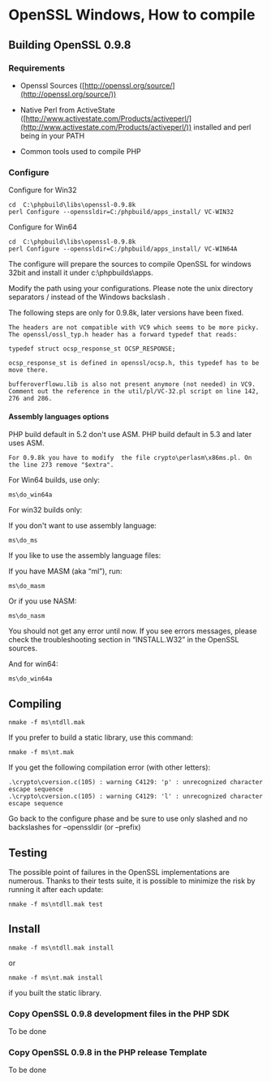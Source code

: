 # OpenSSL Windows, How to compile

## Building OpenSSL 0.9.8

### Requirements

  * Openssl Sources ([http://openssl.org/source/](http://openssl.org/source/))

  * Native Perl from ActiveState ([http://www.activestate.com/Products/activeperl/](http://www.activestate.com/Products/activeperl/)) installed and perl being in your PATH

  * Common tools used to compile PHP

### Configure

Configure for Win32

    
    cd  C:\phpbuild\libs\openssl-0.9.8k
    perl Configure --openssldir=C:/phpbuild/apps_install/ VC-WIN32

Configure for Win64

    
    cd  C:\phpbuild\libs\openssl-0.9.8k
    perl Configure --openssldir=C:/phpbuild/apps_install/ VC-WIN64A

The configure will prepare the sources to compile OpenSSL for windows 32bit
and install it under c:\phpbuilds\apps.

Modify the path using your configurations. Please note the unix directory
separators / instead of the Windows backslash \.

The following steps are only for 0.9.8k, later versions have been fixed.

    
    The headers are not compatible with VC9 which seems to be more picky. The openssl/ossl_typ.h header has a forward typedef that reads:
    
    typedef struct ocsp_response_st OCSP_RESPONSE;
    
    ocsp_response_st is defined in openssl/ocsp.h, this typedef has to be move there.
    
    bufferoverflowu.lib is also not present anymore (not needed) in VC9. Comment out the reference in the util/pl/VC-32.pl script on line 142, 276 and 286.

#### Assembly languages options

PHP build default in 5.2 don't use ASM. PHP build default in 5.3 and later
uses ASM.

    
    For 0.9.8k you have to modify  the file crypto\perlasm\x86ms.pl. On the line 273 remove "$extra".

For Win64 builds, use only:

    
    ms\do_win64a

For win32 builds only:

If you don't want to use assembly language:

    
    ms\do_ms

If you like to use the assembly language files:

If you have MASM (aka “ml”), run:

    
    ms\do_masm

Or if you use NASM:

    
    ms\do_nasm

You should not get any error until now. If you see errors messages, please
check the troubleshooting section in “INSTALL.W32” in the OpenSSL sources.

And for win64:

    
    ms\do_win64a

## Compiling

    
    nmake -f ms\ntdll.mak

If you prefer to build a static library, use this command:

    
    nmake -f ms\nt.mak

If you get the following compilation error (with other letters):

    
    .\crypto\cversion.c(105) : warning C4129: 'p' : unrecognized character escape sequence
    .\crypto\cversion.c(105) : warning C4129: 'l' : unrecognized character escape sequence

Go back to the configure phase and be sure to use only slashed and no
backslashes for –openssldir (or –prefix)

## Testing

The possible point of failures in the OpenSSL implementations are numerous.
Thanks to their tests suite, it is possible to minimize the risk by running it
after each update:

    
    nmake -f ms\ntdll.mak test

## Install

    
    nmake -f ms\ntdll.mak install

or

    
    nmake -f ms\nt.mak install

if you built the static library.

### Copy OpenSSL 0.9.8 development files in the PHP SDK

To be done

### Copy OpenSSL 0.9.8 in the PHP release Template

To be done